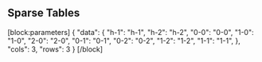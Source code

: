 ## Sparse Tables

[block:parameters]
{
  "data": {
    "h-1": "h-1",
    "h-2": "h-2",
    "0-0": "0-0",
    "1-0": "1-0",
    "2-0": "2-0",
    "0-1": "0-1",
    "0-2": "0-2",
    "1-2": "1-2",
    "1-1": "1-1",
  },
  "cols": 3,
  "rows": 3
}
[/block]
